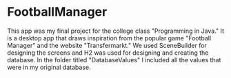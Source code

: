 # FootballManager

This app was my final project for the college class "Programming in Java." It is a desktop app that draws inspiration from the popular game "Football Manager" and the website "Transfermarkt." We used SceneBuilder for designing the screens and H2 was used for designing and creating the database. In the folder titled "DatabaseValues" I included all the values that were in my original database.
